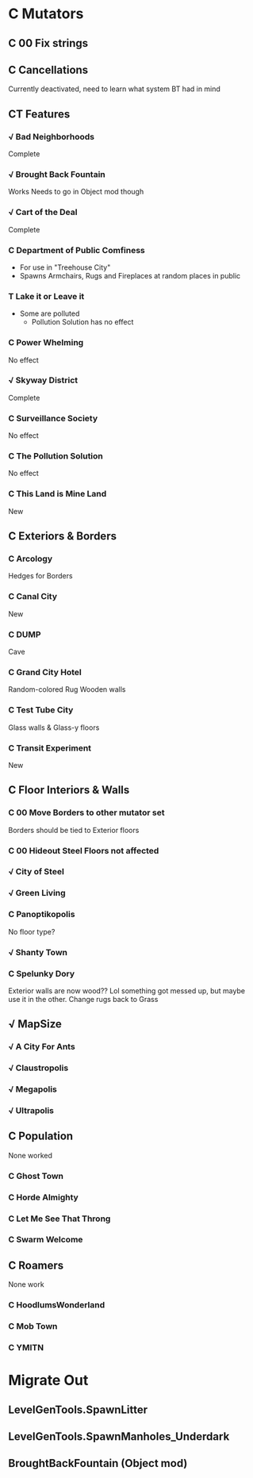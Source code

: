 ﻿#	C	Mutators
##		C	00 Fix strings
##		C	Cancellations
Currently deactivated, need to learn what system BT had in mind
##		CT	Features
###			√	Bad Neighborhoods
Complete
###			√	Brought Back Fountain
Works
Needs to go in Object mod though
###			√	Cart of the Deal
Complete
###			C	Department of Public Comfiness
- For use in "Treehouse City"
- Spawns Armchairs, Rugs and Fireplaces at random places in public
###			T	Lake it or Leave it
- Some are polluted
  - Pollution Solution has no effect
###			C	Power Whelming
No effect
###			√	Skyway District
Complete
###			C	Surveillance Society
No effect
###			C	The Pollution Solution
No effect
###			C	This Land is Mine Land
New
##		C	Exteriors & Borders
###			C	Arcology
Hedges for Borders
###			C	Canal City
New
###			C	DUMP
Cave
###			C	Grand City Hotel
Random-colored Rug
Wooden walls
###			C	Test Tube City
Glass walls & Glass-y floors
###			C	Transit Experiment
New
##		C	Floor Interiors & Walls
###			C	00 Move Borders to other mutator set
Borders should be tied to Exterior floors
###			C	00 Hideout Steel Floors not affected
###			√	City of Steel
###			√	Green Living
###			C	Panoptikopolis
No floor type?
###			√	Shanty Town
###			C	Spelunky Dory
Exterior walls are now wood?? Lol something got messed up, but maybe use it in the other.
Change rugs back to Grass
##		√	MapSize
###			√	A City For Ants
###			√	Claustropolis
###			√	Megapolis
###			√	Ultrapolis
##		C	Population
None worked
###			C	Ghost Town
###			C	Horde Almighty
###			C	Let Me See That Throng
###			C	Swarm Welcome
##		C	Roamers
None work
###			C	HoodlumsWonderland
###			C	Mob Town
###			C	YMITN

#	Migrate Out
##		LevelGenTools.SpawnLitter
##		LevelGenTools.SpawnManholes_Underdark
##		BroughtBackFountain (Object mod)